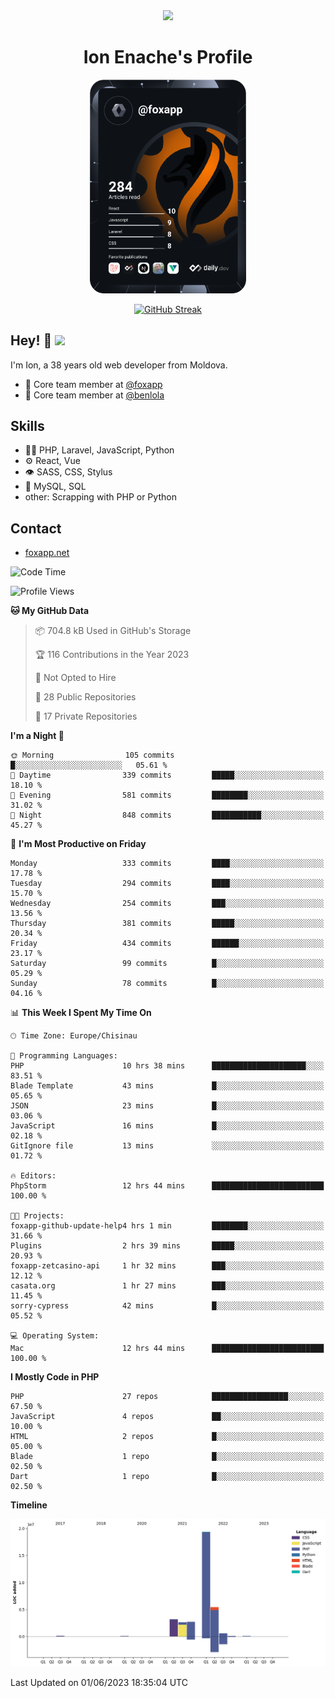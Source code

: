 <div id="header" align="center">
  <img src="https://media.giphy.com/media/M9gbBd9nbDrOTu1Mqx/giphy.gif" width="100"/>
	<h1>Ion Enache's Profile</h1>
</div>
<div align="center">
	<a href="https://app.daily.dev/foxapp"><img src="https://github.com/foxapp/foxapp/blob/master/devcard.svg" width="250" alt="Ion Enache's Dev Card"/></a>
</div>


<div align="center">
	
[![GitHub Streak](http://github-readme-streak-stats.herokuapp.com?user=foxapp&hide_border=true&date_format=M%20j%5B%2C%20Y%5D)](https://git.io/streak-stats)
	
</div>


## Hey! 👋 <img src="https://media.giphy.com/media/hvRJCLFzcasrR4ia7z/giphy.gif" width="30px"/>
I'm Ion, a 38 years old web developer from Moldova.


- 👥 Core team member at [@foxapp](https://github.com/foxapp)
- 👥 Core team member at [@benlola](https://github.com/benlola)

## Skills
- 👨‍💻 PHP, Laravel, JavaScript, Python
- ⚙️ React, Vue
- 👁️ SASS, CSS, Stylus
- 💽 MySQL, SQL
- other: Scrapping with PHP or Python

## Contact
- [foxapp.net](https://www.foxapp.net)

<!--START_SECTION:waka-->
![Code Time](http://img.shields.io/badge/Code%20Time-1%2C334%20hrs%2018%20mins-blue)

![Profile Views](http://img.shields.io/badge/Profile%20Views-0-blue)

**🐱 My GitHub Data** 

> 📦 704.8 kB Used in GitHub's Storage 
 > 
> 🏆 116 Contributions in the Year 2023
 > 
> 🚫 Not Opted to Hire
 > 
> 📜 28 Public Repositories 
 > 
> 🔑 17 Private Repositories 
 > 
**I'm a Night 🦉** 

```text
🌞 Morning                105 commits         █░░░░░░░░░░░░░░░░░░░░░░░░   05.61 % 
🌆 Daytime                339 commits         █████░░░░░░░░░░░░░░░░░░░░   18.10 % 
🌃 Evening                581 commits         ████████░░░░░░░░░░░░░░░░░   31.02 % 
🌙 Night                  848 commits         ███████████░░░░░░░░░░░░░░   45.27 % 
```
📅 **I'm Most Productive on Friday** 

```text
Monday                   333 commits         ████░░░░░░░░░░░░░░░░░░░░░   17.78 % 
Tuesday                  294 commits         ████░░░░░░░░░░░░░░░░░░░░░   15.70 % 
Wednesday                254 commits         ███░░░░░░░░░░░░░░░░░░░░░░   13.56 % 
Thursday                 381 commits         █████░░░░░░░░░░░░░░░░░░░░   20.34 % 
Friday                   434 commits         ██████░░░░░░░░░░░░░░░░░░░   23.17 % 
Saturday                 99 commits          █░░░░░░░░░░░░░░░░░░░░░░░░   05.29 % 
Sunday                   78 commits          █░░░░░░░░░░░░░░░░░░░░░░░░   04.16 % 
```


📊 **This Week I Spent My Time On** 

```text
🕑︎ Time Zone: Europe/Chisinau

💬 Programming Languages: 
PHP                      10 hrs 38 mins      █████████████████████░░░░   83.51 % 
Blade Template           43 mins             █░░░░░░░░░░░░░░░░░░░░░░░░   05.65 % 
JSON                     23 mins             █░░░░░░░░░░░░░░░░░░░░░░░░   03.06 % 
JavaScript               16 mins             █░░░░░░░░░░░░░░░░░░░░░░░░   02.18 % 
GitIgnore file           13 mins             ░░░░░░░░░░░░░░░░░░░░░░░░░   01.72 % 

🔥 Editors: 
PhpStorm                 12 hrs 44 mins      █████████████████████████   100.00 % 

🐱‍💻 Projects: 
foxapp-github-update-help4 hrs 1 min         ████████░░░░░░░░░░░░░░░░░   31.66 % 
Plugins                  2 hrs 39 mins       █████░░░░░░░░░░░░░░░░░░░░   20.93 % 
foxapp-zetcasino-api     1 hr 32 mins        ███░░░░░░░░░░░░░░░░░░░░░░   12.12 % 
casata.org               1 hr 27 mins        ███░░░░░░░░░░░░░░░░░░░░░░   11.45 % 
sorry-cypress            42 mins             █░░░░░░░░░░░░░░░░░░░░░░░░   05.52 % 

💻 Operating System: 
Mac                      12 hrs 44 mins      █████████████████████████   100.00 % 
```

**I Mostly Code in PHP** 

```text
PHP                      27 repos            █████████████████░░░░░░░░   67.50 % 
JavaScript               4 repos             ██░░░░░░░░░░░░░░░░░░░░░░░   10.00 % 
HTML                     2 repos             █░░░░░░░░░░░░░░░░░░░░░░░░   05.00 % 
Blade                    1 repo              █░░░░░░░░░░░░░░░░░░░░░░░░   02.50 % 
Dart                     1 repo              █░░░░░░░░░░░░░░░░░░░░░░░░   02.50 % 
```



**Timeline**

![Lines of Code chart](https://raw.githubusercontent.com/foxapp/foxapp/master/assets/bar_graph.png)


 Last Updated on 01/06/2023 18:35:04 UTC
<!--END_SECTION:waka-->
